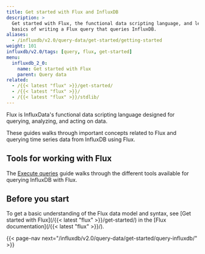 ```yaml
---
title: Get started with Flux and InfluxDB
description: >
  Get started with Flux, the functional data scripting language, and learn the 
  basics of writing a Flux query that queries InfluxDB.
aliases:
  - /influxdb/v2.0/query-data/get-started/getting-started
weight: 101
influxdb/v2.0/tags: [query, flux, get-started]
menu:
  influxdb_2_0:
    name: Get started with Flux
    parent: Query data
related:
  - /{{< latest "flux" >}}/get-started/
  - /{{< latest "flux" >}}/
  - /{{< latest "flux" >}}/stdlib/
---
```


Flux is InfluxData's functional data scripting language designed for querying,
analyzing, and acting on data.

These guides walks through important concepts related to Flux and querying time
series data from InfluxDB using Flux.

## Tools for working with Flux
The [Execute queries](/influxdb/v2.0/query-data/execute-queries) guide walks through
the different tools available for querying InfluxDB with Flux.

## Before you start
To get a basic understanding of the Flux data model and syntax, see
[Get started with Flux](/{{< latest "flux" >}}/get-started/) in the
[Flux documentation](/{{< latest "flux" >}}/).

{{< page-nav next="/influxdb/v2.0/query-data/get-started/query-influxdb/" >}}
